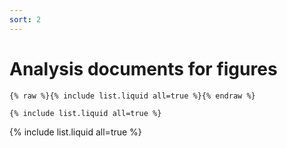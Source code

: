 ```yaml
---
sort: 2
---
```


# Analysis documents for figures

```
{% raw %}{% include list.liquid all=true %}{% endraw %}

{% include list.liquid all=true %}
```

{% include list.liquid all=true %}
